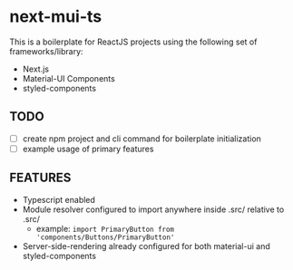 # next-mui-ts

This is a boilerplate for ReactJS projects using the following set of frameworks/library:

- Next.js
- Material-UI Components
- styled-components

## TODO

- [ ] create npm project and cli command for boilerplate initialization
- [ ] example usage of primary features

## FEATURES

- Typescript enabled
- Module resolver configured to import anywhere inside .src/ relative to .src/
  - example: `import PrimaryButton from 'components/Buttons/PrimaryButton'`
- Server-side-rendering already configured for both material-ui and styled-components
